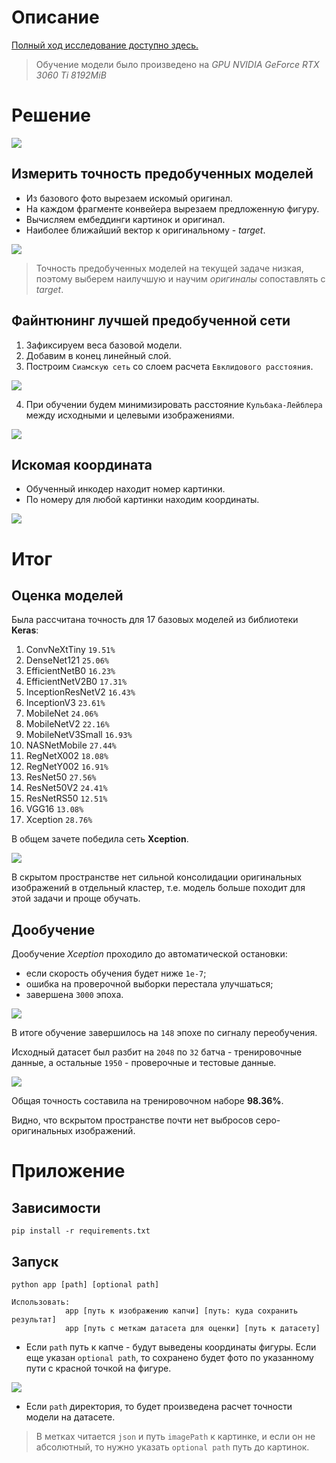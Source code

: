 # Описание

[Полный ход исследование доступно здесь.](eda/SolvedV3-TensorFlow.ipynb)

> Обучение модели было произведено на *GPU NVIDIA GeForce RTX 3060 Ti 8192MiB*

# Решение

![](eda/img/base_task.png)

## Измерить точность предобученных моделей

- Из базового фото вырезаем искомый оригинал.
- На каждом фрагменте конвейера вырезаем предложенную фигуру.
- Вычисляем ембеддинги картинок и оригинал.
- Наиболее ближайший вектор к оригинальному - *target*.

![](eda/img/orig_target_pred.png)

> Точность предобученных моделей на текущей задаче низкая, поэтому выберем наилучшую и научим *оригиналы* сопоставлять с *target*.

## Файнтюнинг лучшей предобученной сети

1. Зафиксируем веса базовой модели.
2. Добавим в конец линейный слой.
3. Построим `Сиамскую сеть` со слоем расчета `Евклидового расстояния`. 

![](eda/img/orig_target_neg.png)

4. При обучении будем минимизировать расстояние `Кульбака-Лейблера` между исходными и целевыми изображениями.

![](eda/img/target_siam.png)


## Искомая координата

- Обученный инкодер находит номер картинки.
- По номеру для любой картинки находим координаты.

![](eda/img/set_coords.png)

# Итог

## Оценка моделей

Была рассчитана точность для 17 базовых моделей из библиотеки **Keras**:

1. ConvNeXtTiny `19.51%`
2. DenseNet121  `25.06%`
3. EfficientNetB0 `16.23%`
4. EfficientNetV2B0 `17.31%`
5. InceptionResNetV2 `16.43%`
6. InceptionV3 `23.61%`
7. MobileNet `24.06%`
8. MobileNetV2 `22.16%`
9. MobileNetV3Small `16.93%`
10. NASNetMobile `27.44%`
11. RegNetX002 `18.08%`
12. RegNetY002 `16.91%`
13. ResNet50 `27.56%`
14. ResNet50V2 `24.41%`
15. ResNetRS50 `12.51%`
16. VGG16 `13.08%`
17. Xception `28.76%`

В общем зачете победила сеть **Xception**.

![](eda/img/base_Xception.png)

В скрытом пространстве нет сильной консолидации оригинальных изображений в отдельный кластер, т.е. модель больше походит для этой задачи и проще обучать.

## Дообучение 

Дообучение *Xception* проходило до автоматической остановки:
- если скорость обучения будет ниже `1e-7`;
- ошибка на проверочной выборки перестала улучшаться;
- завершена `3000` эпоха.

![](eda/img/history.png)

В итоге обучение завершилось на `148` эпохе по сигналу переобучения.

Исходный датасет был разбит на `2048` по `32` батча - тренировочные данные, а остальные `1950` - проверочные и тестовые данные.

![](eda/img/trained_Xception.png)

Общая точность составила на тренировочном наборе **98.36%**.

Видно, что вскрытом пространстве почти нет выбросов серо-оригинальных изображений.  


# Приложение

## Зависимости

`pip install -r requirements.txt`

## Запуск

```
python app [path] [optional path]

Использовать:
            app [путь к изображению капчи] [путь: куда сохранить результат]
            app [путь с меткам датасета для оценки] [путь к датасету]

```

- Если `path` путь к капче - будут выведены координаты фигуры. Если еще указан `optional path`, то сохранено будет фото по указанному пути с красной точкой на фигуре.

![](eda/img/res.png)

- Если `path` директория, то будет произведена расчет точности модели на датасете. 

> В метках читается `json` и путь `imagePath` к картинке, и если он не абсолютный, то нужно указать `optional path` путь до картинок. 
